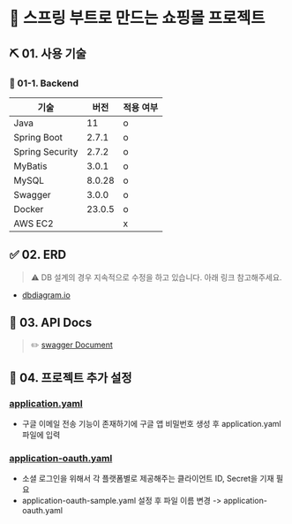 # 🛒 스프링 부트로 만드는 쇼핑몰 프로젝트

## ⛏ 01. 사용 기술

### 📌 01-1. Backend

| 기술              | 버전    | 적용 여부 |
|-----------------|-------|------|
| Java            | 11    | o    |
| Spring Boot     | 2.7.1 | o    |
| Spring Security | 2.7.2 | o    |
| MyBatis         | 3.0.1 | o    |
| MySQL           | 8.0.28 | o    |
| Swagger         | 3.0.0 | o    |
| Docker          | 23.0.5 | o    |
| AWS EC2         |       | x    |

## ✅ 02. ERD

> ⚠️ DB 설계의 경우 지속적으로 수정을 하고 있습니다. 아래 링크 참고해주세요.

- [dbdiagram.io](https://dbdiagram.io/d/20231015_TOY_PROJECT_DB_DIAGRAM-652b82a9ffbf5169f0b329e7)

## 📜 03. API Docs

> ✏️ [swagger Document](http://localhost:8080/swagger-ui/index.html)

## 🚀 04. 프로젝트 추가 설정

### [application.yaml](./app/shop/src/main/resources/application-sample.yaml)

- 구글 이메일 전송 기능이 존재하기에 구글 앱 비밀번호 생성 후 application.yaml 파일에 입력

### [application-oauth.yaml](./app/shop/src/main/resources/application-oauth-sample.yaml)

- 소셜 로그인을 위해서 각 플랫폼별로 제공해주는 클라이언트 ID, Secret을 기재 필요  
- application-oauth-sample.yaml 설정 후 파일 이름 변경 -> application-oauth.yaml